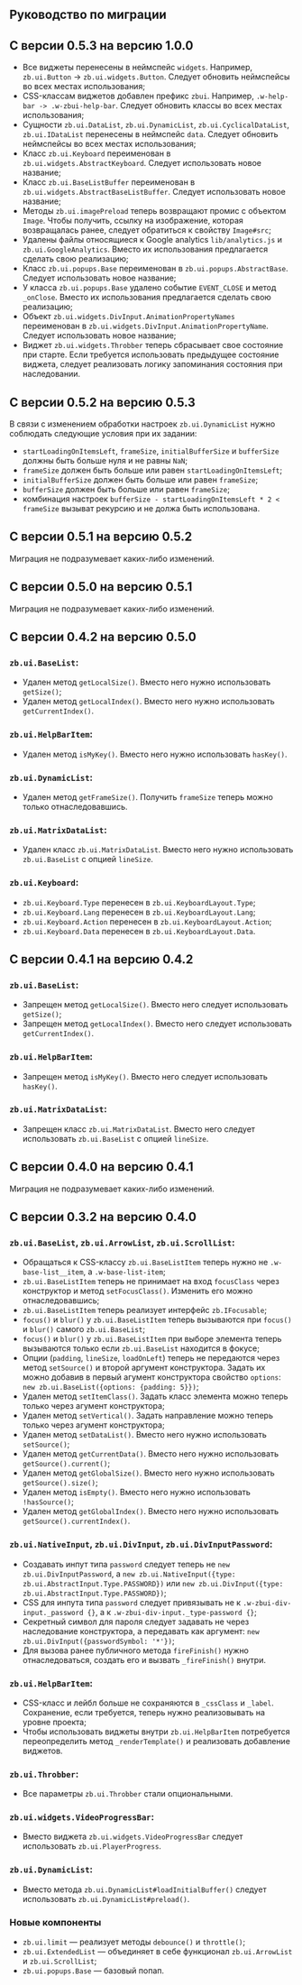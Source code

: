 Руководство по миграции
-----------------------

## С версии 0.5.3 на версию 1.0.0

* Все виджеты перенесены в неймспейс `widgets`. Например, `zb.ui.Button` -> `zb.ui.widgets.Button`.
  Следует обновить неймспейсы во всех местах использования;
* CSS-классам виджетов добавлен префикс `zbui`. Например, `.w-help-bar -> .w-zbui-help-bar`.
  Следует обновить классы во всех местах использования;
* Сущности `zb.ui.DataList`, `zb.ui.DynamicList`, `zb.ui.CyclicalDataList`, `zb.ui.IDataList`
  перенесены в неймспейс `data`. Следует обновить неймспейсы во всех местах использования;
* Класс `zb.ui.Keyboard` переименован в `zb.ui.widgets.AbstractKeyboard`.
  Следует использовать новое название;
* Класс `zb.ui.BaseListBuffer` переименован в `zb.ui.widgets.AbstractBaseListBuffer`.
  Следует использовать новое название;
* Методы `zb.ui.imagePreload` теперь возвращают промис с объектом `Image`. Чтобы получить, ссылку на изображение,
  которая возвращалась ранее, следует обратиться к свойству `Image#src`;
* Удалены файлы относящиеся к Google analytics `lib/analytics.js` и `zb.ui.GoogleAnalytics`.
  Вместо их использования предлагается сделать свою реализацию;
* Класс `zb.ui.popups.Base` переименован в `zb.ui.popups.AbstractBase`.
  Следует использовать новое название;
* У класса `zb.ui.popups.Base` удалено событие `EVENT_CLOSE` и метод `_onClose`.
  Вместо их использования предлагается сделать свою реализацию;
* Объект `zb.ui.widgets.DivInput.AnimationPropertyNames` переименован в `zb.ui.widgets.DivInput.AnimationPropertyName`.
  Следует использовать новое название;
* Виджет `zb.ui.widgets.Throbber` теперь сбрасывает свое состояние при старте.
  Если требуется использовать предыдущее состояние виджета, следует реализовать логику запоминания состояния
  при наследовании.

## С версии 0.5.2 на версию 0.5.3

В связи с изменением обработки настроек `zb.ui.DynamicList` нужно соблюдать следующие условия при их задании:

* `startLoadingOnItemsLeft`, `frameSize`, `initialBufferSize` и `bufferSize` должны быть больше нуля и не равны `NaN`;
* `frameSize` должен быть больше или равен `startLoadingOnItemsLeft`;
* `initialBufferSize` должен быть больше или равен `frameSize`;
* `bufferSize` должен быть больше или равен `frameSize`;
* комбинация настроек `bufferSize - startLoadingOnItemsLeft * 2 < frameSize`
вызыват рекурсию и не должа быть использована.

## С версии 0.5.1 на версию 0.5.2

Миграция не подразумевает каких-либо изменений.

## С версии 0.5.0 на версию 0.5.1

Миграция не подразумевает каких-либо изменений.

## С версии 0.4.2 на версию 0.5.0

### `zb.ui.BaseList`:

* Удален метод `getLocalSize()`. Вместо него нужно использовать `getSize()`;
* Удален метод `getLocalIndex()`. Вместо него нужно использовать `getCurrentIndex()`.

### `zb.ui.HelpBarItem`:

* Удален метод `isMyKey()`. Вместо него нужно использовать `hasKey()`.

### `zb.ui.DynamicList`:

* Удален метод `getFrameSize()`. Получить `frameSize` теперь можно только отнаследовавшись.

### `zb.ui.MatrixDataList`:

* Удален класс `zb.ui.MatrixDataList`. Вместо него нужно использовать `zb.ui.BaseList` с опцией `lineSize`.

### `zb.ui.Keyboard`:

* `zb.ui.Keyboard.Type` перенесен в `zb.ui.KeyboardLayout.Type`;
* `zb.ui.Keyboard.Lang` перенесен в `zb.ui.KeyboardLayout.Lang`;
* `zb.ui.Keyboard.Action` перенесен в `zb.ui.KeyboardLayout.Action`;
* `zb.ui.Keyboard.Data` перенесен в `zb.ui.KeyboardLayout.Data`.

## С версии 0.4.1 на версию 0.4.2

### `zb.ui.BaseList`:

* Запрещен метод `getLocalSize()`. Вместо него следует использовать `getSize()`;
* Запрещен метод `getLocalIndex()`. Вместо него следует использовать `getCurrentIndex()`.

### `zb.ui.HelpBarItem`:

* Запрещен метод `isMyKey()`. Вместо него следует использовать `hasKey()`.

### `zb.ui.MatrixDataList`:

* Запрещен класс `zb.ui.MatrixDataList`. Вместо него следует использовать `zb.ui.BaseList` с опцией `lineSize`.

## С версии 0.4.0 на версию 0.4.1

Миграция не подразумевает каких-либо изменений.

## С версии 0.3.2 на версию 0.4.0

### `zb.ui.BaseList`, `zb.ui.ArrowList`, `zb.ui.ScrollList`:

* Обращаться к CSS-классу `zb.ui.BaseListItem` теперь нужно не `.w-base-list__item`, а `.w-base-list-item`;
* `zb.ui.BaseListItem` теперь не принимает на вход `focusClass` через конструктор и метод `setFocusClass()`. Изменить его можно отнаследовавшись;
* `zb.ui.BaseListItem` теперь реализует интерфейс `zb.IFocusable`;
* `focus()` и `blur()` у `zb.ui.BaseListItem` теперь вызываются при `focus()` и `blur()` самого `zb.ui.BaseList`;
* `focus()` и `blur()` у `zb.ui.BaseListItem` при выборе элемента теперь вызываются только если `zb.ui.BaseList` находится в фокусе;
* Опции (`padding`, `lineSize`, `loadOnLeft`) теперь не передаются через метод `setSource()` и второй аргумент конструктора. Задать их можно добавив в первый агумент конструктора свойство `options`:
`new zb.ui.BaseList({options: {padding: 5}})`;
* Удален метод `setItemClass()`. Задать класс элемента можно теперь только через агумент конструктора;
* Удален метод `setVertical()`. Задать направление можно теперь только через агумент конструктора;
* Удален метод `setDataList()`. Вместо него нужно использовать `setSource()`;
* Удален метод `getCurrentData()`. Вместо него нужно использовать `getSource().current()`;
* Удален метод `getGlobalSize()`. Вместо него нужно использовать `getSource().size()`;
* Удален метод `isEmpty()`. Вместо него нужно использовать `!hasSource()`;
* Удален метод `getGlobalIndex()`. Вместо него нужно использовать `getSource().currentIndex()`.

### `zb.ui.NativeInput`, `zb.ui.DivInput`, `zb.ui.DivInputPassword`:

* Создавать инпут типа `password` следует теперь не `new zb.ui.DivInputPassword`,
а `new zb.ui.NativeInput({type: zb.ui.AbstractInput.Type.PASSWORD})` или `new zb.ui.DivInput({type: zb.ui.AbstractInput.Type.PASSWORD})`;
* CSS для инпута типа `password` следует привязывать не к `.w-zbui-div-input._password {}`, а к `.w-zbui-div-input._type-password {}`;
* Секретный символ для пароля следует задавать не через наследование конструктора, а передавать как аргумент: `new zb.ui.DivInput({passwordSymbol: '*'})`;
* Для вызова ранее публичного метода `fireFinish()` нужно отнаследоваться, создать его и вызвать `_fireFinish()` внутри.

### `zb.ui.HelpBarItem`:

* CSS-класс и лейбл больше не сохраняются в `_cssClass` и `_label`. Сохранение, если требуется, теперь нужно реализовывать на уровне проекта;
* Чтобы использовать виджеты внутри `zb.ui.HelpBarItem` потребуется переопределить метод `_renderTemplate()` и реализовать добавление виджетов.

### `zb.ui.Throbber`:

* Все параметры `zb.ui.Throbber` стали опциональными.

### `zb.ui.widgets.VideoProgressBar`:

* Вместо виджета `zb.ui.widgets.VideoProgressBar` следует использовать `zb.ui.PlayerProgress`.

### `zb.ui.DynamicList`:

* Вместо метода `zb.ui.DynamicList#loadInitialBuffer()` следует использовать `zb.ui.DynamicList#preload()`.

### Новые компоненты

* `zb.ui.limit` — реализует методы `debounce()` и `throttle()`;
* `zb.ui.ExtendedList` — объединяет в себе функционал `zb.ui.ArrowList` и `zb.ui.ScrollList`;
* `zb.ui.popups.Base` — базовый попап.
